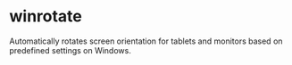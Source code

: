 # winrotate
Automatically rotates screen orientation for tablets and monitors based on predefined settings on Windows.
